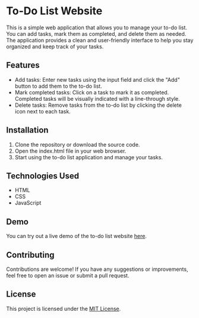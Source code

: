 # To-Do List Website

This is a simple web application that allows you to manage your to-do list. You can add tasks, mark them as completed, and delete them as needed. The application provides a clean and user-friendly interface to help you stay organized and keep track of your tasks.

## Features

- Add tasks: Enter new tasks using the input field and click the "Add" button to add them to the to-do list.
- Mark completed tasks: Click on a task to mark it as completed. Completed tasks will be visually indicated with a line-through style.
- Delete tasks: Remove tasks from the to-do list by clicking the delete icon next to each task.

## Installation

1. Clone the repository or download the source code.
2. Open the index.html file in your web browser.
3. Start using the to-do list application and manage your tasks.

## Technologies Used

- HTML
- CSS
- JavaScript

## Demo

You can try out a live demo of the to-do list website [here](https://sanon8268.github.io/OIBSIP/Basic-To-Do-App/).


## Contributing

Contributions are welcome! If you have any suggestions or improvements, feel free to open an issue or submit a pull request.

## License

This project is licensed under the [MIT License](LICENSE).


